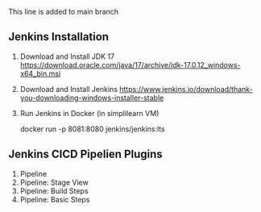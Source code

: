 
This line is added to main branch
## Jenkins Installation

1. Download and Install JDK 17
   https://download.oracle.com/java/17/archive/jdk-17.0.12_windows-x64_bin.msi

2. Download and Install Jenkins
   https://www.jenkins.io/download/thank-you-downloading-windows-installer-stable

3. Run Jenkins in Docker (in simplilearn VM)
   
   docker run -p 8081:8080 jenkins/jenkins:lts

## Jenkins CICD Pipelien Plugins
1. Pipeline
2. Pipeline: Stage View
3. Pipeline: Build Steps
4. Pipeline: Basic Steps
